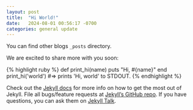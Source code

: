 ```yaml
---
layout: post
title:  "Hi World!"
date:   2024-08-01 00:56:17 -0700
categories: general update
---
```

You can find other blogs `_posts` directory. 



We are excited to share more with you soon:

{% highlight ruby %}
def print_hi(name)
  puts "Hi, #{name}"
end
print_hi('world')
#=> prints 'Hi, world' to STDOUT.
{% endhighlight %}

Check out the [Jekyll docs][jekyll-docs] for more info on how to get the most out of Jekyll. File all bugs/feature requests at [Jekyll’s GitHub repo][jekyll-gh]. If you have questions, you can ask them on [Jekyll Talk][jekyll-talk].

[jekyll-docs]: https://jekyllrb.com/docs/home
[jekyll-gh]:   https://github.com/jekyll/jekyll
[jekyll-talk]: https://talk.jekyllrb.com/

